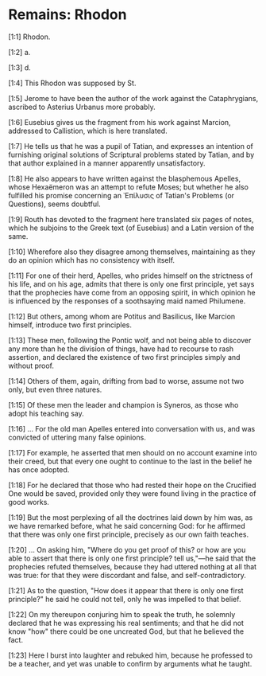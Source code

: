 # Remains: Rhodon

[1:1] Rhodon.

[1:2] a.

[1:3] d.

[1:4] This Rhodon was supposed by St.

[1:5] Jerome to have been the author of the work against the Cataphrygians, ascribed to Asterius Urbanus more probably.

[1:6] Eusebius gives us the fragment from his work against Marcion, addressed to Callistion, which is here translated.

[1:7] He tells us that he was a pupil of Tatian, and expresses an intention of furnishing original solutions of Scriptural problems stated by Tatian, and by that author explained in a manner apparently unsatisfactory.

[1:8] He also appears to have written against the blasphemous Apelles, whose Hexaëmeron was an attempt to refute Moses; but whether he also fulfilled his promise concerning an ᾽Επίλυσις of Tatian's Problems (or Questions), seems doubtful.

[1:9] Routh has devoted to the fragment here translated six pages of notes, which he subjoins to the Greek text (of Eusebius) and a Latin version of the same.

[1:10] Wherefore also they disagree among themselves, maintaining as they do an opinion which has no consistency with itself.

[1:11] For one of their herd, Apelles, who prides himself on the strictness of his life, and on his age, admits that there is only one first principle, yet says that the prophecies have come from an opposing spirit, in which opinion he is influenced by the responses of a soothsaying maid named Philumene.

[1:12] But others, among whom are Potitus and Basilicus, like Marcion himself, introduce two first principles.

[1:13] These men, following the Pontic wolf, and not being able to discover any more than he the division of things, have had to recourse to rash assertion, and declared the existence of two first principles simply and without proof.

[1:14] Others of them, again, drifting from bad to worse, assume not two only, but even three natures.

[1:15] Of these men the leader and champion is Syneros, as those who adopt his teaching say.

[1:16] …  For the old man Apelles entered into conversation with us, and was convicted of uttering many false opinions.

[1:17] For example, he asserted that men should on no account examine into their creed, but that every one ought to continue to the last in the belief he has once adopted.

[1:18] For he declared that those who had rested their hope on the Crucified One would be saved, provided only they were found living in the practice of good works.

[1:19] But the most perplexing of all the doctrines laid down by him was, as we have remarked before, what he said concerning God:  for he affirmed that there was only one first principle, precisely as our own faith teaches.

[1:20] …  On asking him, "Where do you get proof of this? or how are you able to assert that there is only one first principle? tell us,"—he said that the prophecies refuted themselves, because they had uttered nothing at all that was true:  for that they were discordant and false, and self-contradictory.

[1:21] As to the question, "How does it appear that there is only one first principle?" he said he could not tell, only he was impelled to that belief.

[1:22] On my thereupon conjuring him to speak the truth, he solemnly declared that he was expressing his real sentiments; and that he did not know "how" there could be one uncreated God, but that he believed the fact.

[1:23] Here I burst into laughter and rebuked him, because he professed to be a teacher, and yet was unable to confirm by arguments what he taught.

